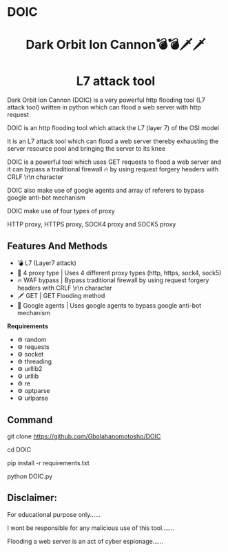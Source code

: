 # DOIC


  <h1 align="center">Dark Orbit Ion Cannon💣💣🗡🗡</h1>
  
  <h1 align="center">L7 attack tool</h1>

  
  Dark Orbit Ion Cannon (DOIC) is a very powerful http flooding tool (L7 attack tool) written in python which can flood a web server with http request
  
  
  DOIC is an http flooding tool which attack the L7 (layer 7) of the OSI model
  
  
  
  It is an L7 attack tool which can flood a web server thereby exhausting the server resource pool and bringing the server to its knee

 

  DOIC is a powerful tool which uses GET requests to flood a web server and it can bypass a traditional firewall 🔥 by using request forgery headers with CRLF \r\n character
   
  
  DOIC also make use of google agents and array of referers to bypass google anti-bot mechanism

  
  DOIC make use of four types of proxy 


  HTTP proxy, HTTPS proxy, SOCK4 proxy and SOCK5 proxy 




## Features And Methods

  * 💣 L7 (Layer7 attack)
  * 🌟 4 proxy type | Uses 4 different proxy types (http, https, sock4, sock5)
  * 🔥 WAF bypass | Bypass traditional firewall by using request forgery headers with CRLF \r\n character
  * 🗡 GET | GET Flooding method
  * 🔪 Google agents | Uses google agents to bypass google anti-bot mechanism




**Requirements**

* ⚙️ random
* ⚙️ requests
* ⚙️ socket
* ⚙️ threading
* ⚙️ urllib2
* ⚙️ urllib
* ⚙️ re
* ⚙️ optparse
* ⚙️ urlparse



## Command



 git clone https://github.com/Gbolahanomotosho/DOIC



 cd DOIC



 pip install -r requirements.txt



 python DOIC.py




## Disclaimer: 


  For educational purpose only......
  
  

  I wont be responsible for any malicious use of this tool.......


 
  Flooding a web server is an act of cyber espionage......



